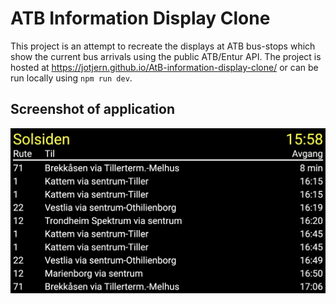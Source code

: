 # ATB Information Display Clone
This project is an attempt to recreate the displays at ATB bus-stops which show the current bus arrivals using the public ATB/Entur API. The project is hosted at https://jotjern.github.io/AtB-information-display-clone/ or can be run locally using `npm run dev`.

## Screenshot of application
![](assets/Screenshot.png)
